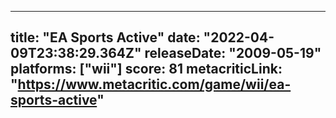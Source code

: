 
---
title: "EA Sports Active"
date: "2022-04-09T23:38:29.364Z"
releaseDate: "2009-05-19"
platforms: ["wii"]
score: 81
metacriticLink: "https://www.metacritic.com/game/wii/ea-sports-active"
---
